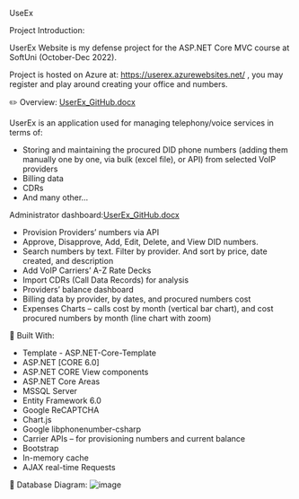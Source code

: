 UseEx

Project Introduction:

UserEx Website is my defense project for the ASP.NET Core MVC course at SoftUni (October-Dec 2022).

Project is hosted on Azure at: https://userex.azurewebsites.net/ , you may register and play around creating your office and numbers.

✏️ Overview:
[UserEx_GitHub.docx](https://github.com/emodavitkov/UserEx/files/10190559/UserEx_GitHub.docx)

UserEx is an application used for managing telephony/voice services in terms of:
-	Storing and maintaining the procured DID phone numbers (adding them manually one by one, via bulk (excel file), or API) from selected VoIP providers
-	Billing data
-	CDRs 
-	And many other… 

Administrator dashboard:[UserEx_GitHub.docx](https://github.com/emodavitkov/UserEx/files/10190560/UserEx_GitHub.docx)

- Provision Providers’ numbers via API
- Approve, Disapprove, Add, Edit, Delete, and View DID numbers. 
- Search numbers by text. Filter by provider. And sort by price, date created, and description
- Add VoIP Carriers’ A-Z Rate Decks 
- Import CDRs (Call Data Records) for analysis
- Providers’ balance dashboard
- Billing data by provider, by dates, and procured numbers cost
- Expenses Charts – calls cost by month (vertical bar chart), and cost procured numbers by month (line chart with zoom)

🔨 Built With:
- Template - ASP.NET-Core-Template
- ASP.NET [CORE 6.0]
- ASP.NET CORE View components
- ASP.NET Core Areas
- MSSQL Server
- Entity Framework 6.0
- Google ReCAPTCHA
- Chart.js 
- Google libphonenumber-csharp
- Carrier APIs – for provisioning numbers and current balance
- Bootstrap
- In-memory cache
- AJAX real-time Requests

💾 Database Diagram:
![image](https://user-images.githubusercontent.com/53617178/206588144-50dbfb24-0fc6-4c0d-addd-b1ab990b66df.png)



 
 
 
